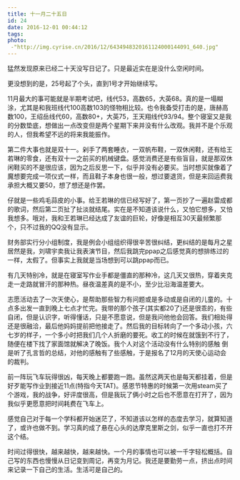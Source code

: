 ```yaml
---
title: 十一月二十五日
id: 24
date: 2016-12-01 00:44:12
tags:
photo:
 -"http://img.cyrise.cn/2016/12/6434948320161124000144091_640.jpg"
---
```



猛然发现原来已经二十天没写日记了。只是最近实在是没什么空闲时间。

更没想到的是，25号起了个头，直到1号才开始继续写。

11月最大的事可能就是半期考试吧，线代53，高数65，大英68。真的是一塌糊涂，尤其是和我班线代100高数103的怪物相比较。也令我备受打击的是，唐赫高数100，王绍岳线代60，高数80+，大英75，王天翔线代93/94。整个寝室又是我的分数垫底，想做出一点改变但是两个星期下来并没有什么改观。我并不是个乐观的人，但我希望不远的将来我能振作。

第二件大事也就是双十一。剁手了两套睡衣，一双帆布鞋，一双休闲鞋，还有给王若琳的零食，还有双十一之前买的机械键盘。感觉消费还是有些盲目，就是那双休闲鞋买的不是很应该，因为之后反思一下，似乎并没有必要买。当时想买就像着了魔想要完成一项仪式一样，而且鞋子本身也很一般，想过要退货，但是来回运费我承担大概又要50，想了想还是作罢。

仔就是一些鸡毛蒜皮的小事。给王若琳的信已经写好了，第一页抄了一遍赵雷成都的歌词，然后第二页扯了扯淡就结尾。实在是不知道该说什么，又怕它想多，又怕我想多。哦对，我和王若琳已经达成了友谊的巨轮，好像是相互30天最频繁那个，只不过我的QQ没有显示。

财务部实行分小组制度，我是例会小组组织得很辛苦很纠结，更纠结的是每月之星居然是我，刘啸宇卖我让我表演节目，然后我跳完ppap之后感觉真的想排练过的一样，太假了。但事实上我就是当场想到可以跳ppap而已。

有几天特别冷，就是在寝室写作业手都是僵直的那种冷，这几天又很热，穿着夹克走一走路就冒汗的那种热。昼夜温差真的是不小，至少比沿海温差要大。

志愿活动去了一次天使心，是帮助那些智力有问题或是多动或是自闭的儿童的。十点多出发一直到晚上七点才忙完。我带的那个孩子(其实都20了)还是很乖的，有些自闭，但是认识字，听得懂话，只是不愿意说，但是我问他他会回答。我们相处得还是很融洽，最后他妈妈提前把他接走了。然后我的目标转向了一个多动小孩，六七岁的样子，一个多小时把我们几个人折磨的要死。收工的时候在就饿到不行了，随便在楼下找了家面馆就解决了晚饭。我个人对这个活动没有什么特别的感触 倒是听了孔言哲的总结，对他的感触有了些感触，于是报名了12月的天使心运动会的裁判。

前一阵玩飞车玩得很凶，每天晚上都要跑一跑。虽然这两天也是每天都挂着，但是好歹能写作业到接近11点(特指今天TAT)。感恩节特惠的时候第一次用steam买了个游戏，我的战争，好评度很高，但是我玩了俩小时之后也不愿意在打开了，因为我似乎更愿意把时间耗费在飞车上。

感觉自己对于每一个学科都开始迷茫了，不知道该以怎样的态度去学习，就算知道了，或许也做不到。学习真的成了悬在心头的达摩克里斯之剑，似乎一直也打不开这个结。

时间过得很快，越来越快，越来越快。一个月的事情也可以被一千字轻松概括。自己写的东西也慢慢从日记变到周记，再变为月记。我还是要勤劳一点，挤出点时间来记录一下自己的生活。生活可是自己的。

